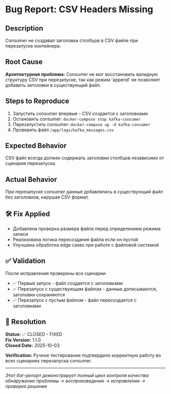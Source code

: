 # Bug Report: CSV Headers Missing

## Description
Consumer не создавал заголовки столбцов в CSV файле при перезапуске контейнера.

## Root Cause
**Архитектурная проблема:** Consumer не мог восстановить валидную структуру CSV при перезапуске, так как режим 'append' не позволяет добавить заголовки в существующий файл.

## Steps to Reproduce
1. Запустить consumer впервые - CSV создается с заголовками
2. Остановить consumer: `docker-compose stop kafka-consumer`
3. Перезапустить consumer: `docker-compose up -d kafka-consumer`
4. Проверить файл `/app/logs/kafka_messages.csv`

## Expected Behavior
CSV файл всегда должен содержать заголовки столбцов независимо от сценария перезапуска.

## Actual Behavior
При перезапуске consumer данные добавлялись в существующий файл без заголовков, нарушая CSV формат.

## 🛠️ Fix Applied
- Добавлена проверка размера файла перед определением режима записи
- Реализована логика пересоздания файла если он пустой
- Улучшена обработка edge cases при работе с файловой системой

## ✅ Validation
После исправления проверены все сценарии:
- ✅ Первый запуск - файл создается с заголовками
- ✅ Перезапуск с существующим файлом - данные дописываются, заголовки сохраняются
- ✅ Перезапуск с пустым файлом - файл пересоздается с заголовками

## 🏁 Resolution
**Status:** ✅ CLOSED - FIXED  
**Fix Version:** 1.1.0  
**Closed Date:** 2025-10-03  

**Verification:** Ручное тестирование подтвердило корректную работу во всех сценариях перезапуска consumer.

---
*Этот баг-репорт демонстрирует полный цикл контроля качества: обнаружение проблемы → воспроизведение → исправление → проверка решения*
